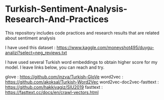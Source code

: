 # Turkish-Sentiment-Analysis-Research-And-Practices
This repository includes code practices and research results that are related about sentiment analysis

I have used this dataset : https://www.kaggle.com/moneyshot495/duygu-analizi?select=neg_reviews.txt 

I have used several Turkish word embeddings to obtain higher score for my model. I leave links below, you can reach and try.

glove : https://github.com/inzva/Turkish-GloVe
word2vec : https://github.com/akoksal/Turkish-Word2Vec
word2vec-doc2vec-fasttext : https://github.com/hakkiyagiz/SIU2019
fasttext : https://fasttext.cc/docs/en/crawl-vectors.html




